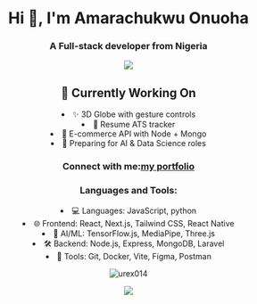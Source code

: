 <h1 align="center">Hi 👋, I'm Amarachukwu Onuoha</h1>
<h3 align="center">A Full-stack developer from Nigeria</h3>
<p align="center">
<p align="center">
  <img src="https://github-readme-stats.vercel.app/api?username=urex014&show_icons=true&theme=tokyonight" />
</p>

<h2 align="center">
  🧩 Currently Working On
</h2>
  <li align="center">✨ 3D Globe with gesture controls</li>
  
  <li align="center">📱 Resume ATS tracker</li>
  
  <li align="center">🛒 E-commerce API with Node + Mongo</li>
  
  <li align="center">🧠 Preparing for AI & Data Science roles</li>
  
<h3 align="center">Connect with me:<a href="https://amarachukwu.com.ng">my portfolio</a></h3>

<h3 style="display:flex; flex-direction:column;"
  align="center">Languages and Tools:</h3>
   <li align="center"> 💻 Languages: JavaScript, python </li>
    <li align="center">🌐 Frontend: React, Next.js, Tailwind CSS, React Native </li>
   <li align="center"> 🧠 AI/ML: TensorFlow.js, MediaPipe, Three.js  </li>
    <li align="center">🛠️ Backend: Node.js, Express, MongoDB, Laravel </li> 
    <li align="center">🔧 Tools: Git, Docker, Vite, Figma, Postman </li>
<div align="center">
<p><img align="center" src="https://github-readme-stats.vercel.app/api/top-langs?username=urex014&show_icons=true&locale=en&layout=compact" alt="urex014" /></p>

<p><img align="center" src="https://github-readme-streak-stats.herokuapp.com/?user=urex014&" /></p>
</div>
